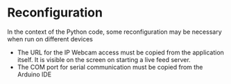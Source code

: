 # Reconfiguration
In the context of the Python code, some reconfiguration may be necessary when run on different devices
- The URL for the IP Webcam access must be copied from the application itself. It is visible on the screen on starting a live feed server.
- The COM port for serial communication must be copied from the Arduino IDE 
